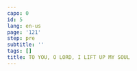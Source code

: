 ```yaml
---
capo: 0
id: 5
lang: en-us
page: '121'
step: pre
subtitle: ''
tags: []
title: TO YOU, O LORD, I LIFT UP MY SOUL
---
```

